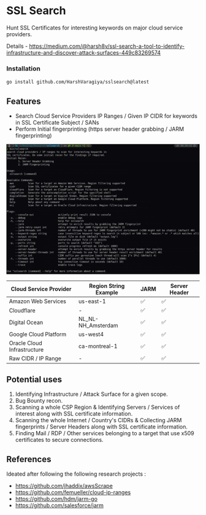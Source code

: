 # SSL Search

Hunt SSL Certificates for interesting keywords on major cloud service providers. 


Details - https://medium.com/@harsh8v/ssl-search-a-tool-to-identify-infrastructure-and-discover-attack-surfaces-449c83269574


### Installation
```bash
go install github.com/HarshVaragiya/sslsearch@latest
```

## Features
- Search Cloud Service Providers IP Ranges / Given IP CIDR for keywords in SSL Certificate Subject / SANs
- Perform Initial fingerprinting (https server header grabbing / JARM fingerprinting)

![_assets/cli.png](_assets/cli.png)

| Cloud Service Provider      | Region String Example | JARM | Server Header |
| --------------------------- | --------------------- | ---- | ------------- |
| Amazon Web Services         | us-east-1             | ✅   | ✅            |
| Cloudflare                  | -                     | ✅   | ✅            |
| Digital Ocean               | NL_NL-NH_Amsterdam    | ✅   | ✅            |
| Google Cloud Platform       | us-west4              | ✅   | ✅            |
| Oracle Cloud Infrastructure | ca-montreal-1         | ✅   | ✅            |
| Raw CIDR / IP Range         | -                     | ✅   | ✅            |                            |                       |      |               |


## Potential uses 
1. Identifying Infrastructure / Attack Surface for a given scope.
2. Bug Bounty recon. 
3. Scanning a whole CSP Region & Identifying Servers / Services of interest along with SSL certificate information.  
4. Scanning the whole Internet / Country's CIDRs & Collecting JARM fingerprints / Server Headers along with SSL certificate information.
5. Finding Mail / RDP / Other services belonging to a target that use x509 certificates to secure connections. 



## References
Ideated after following the following research projects : 
- https://github.com/jhaddix/awsScrape
- https://github.com/femueller/cloud-ip-ranges 
- https://github.com/hdm/jarm-go 
- https://github.com/salesforce/jarm 
